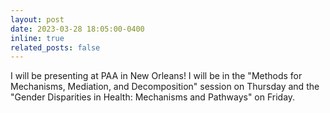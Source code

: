 ```yaml
---
layout: post
date: 2023-03-28 18:05:00-0400
inline: true
related_posts: false
---
```


I will be presenting at PAA in New Orleans! I will be in the "Methods for Mechanisms, Mediation, and Decomposition" session on Thursday and the "Gender Disparities in Health: Mechanisms and Pathways" on Friday. 
